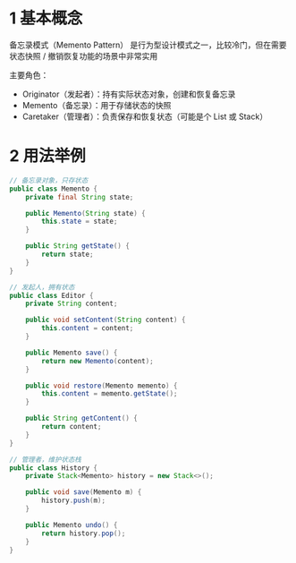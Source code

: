 # 1 基本概念  

备忘录模式（Memento Pattern） 是行为型设计模式之一，比较冷门，但在需要状态快照 / 撤销恢复功能的场景中非常实用  

主要角色：  
- Originator（发起者）：持有实际状态对象，创建和恢复备忘录  
- Memento（备忘录）：用于存储状态的快照  
- Caretaker（管理者）：负责保存和恢复状态（可能是个 List 或 Stack）  

# 2 用法举例

```java
// 备忘录对象，只存状态
public class Memento {
    private final String state;

    public Memento(String state) {
        this.state = state;
    }

    public String getState() {
        return state;
    }
}

// 发起人，拥有状态
public class Editor {
    private String content;

    public void setContent(String content) {
        this.content = content;
    }

    public Memento save() {
        return new Memento(content);
    }

    public void restore(Memento memento) {
        this.content = memento.getState();
    }

    public String getContent() {
        return content;
    }
}

// 管理者，维护状态栈
public class History {
    private Stack<Memento> history = new Stack<>();

    public void save(Memento m) {
        history.push(m);
    }

    public Memento undo() {
        return history.pop();
    }
}

```